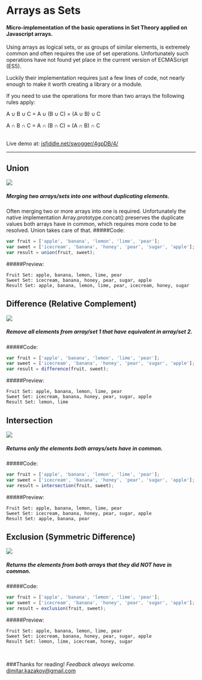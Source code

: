 Arrays as Sets
========
#### Micro-implementation of the basic operations in Set Theory applied on Javascript arrays.

Using arrays as logical sets, or as groups of similar elements, is extremely common and often requires the use of set operations. Unfortunately such operations have not found yet place in the current version of ECMAScript (ES5).

Luckily their implementation requires just a few lines of code, not nearly enough to make it worth creating a library or a module.  

If you need to use the operations for more than two arrays the following rules apply: 

A ∪ B ∪ C = A ∪ (B ∪ C) = (A ∪ B) ∪ C

A ∩ B ∩ C =  A ∩ (B ∩ C) = (A ∩ B) ∩ C


<br/>Live demo at: <a href='http://jsfiddle.net/swogger/4gpDB/4/' target='_blank'>jsfiddle.net/swogger/4gpDB/4/</a>

-------


Union
--------


<img src='http://upload.wikimedia.org/wikipedia/commons/3/30/Venn0111.svg'/>

##### Merging two arrays/sets into one without duplicating elements.

Often merging two or more arrays into one is required. Unfortunately the native implementation Array.prototype.concat() preserves the duplicate values both arrays have in common, which requires more code to be resolved. Union takes care of that. 
#####Code:
```javascript
var fruit = ['apple', 'banana', 'lemon', 'lime', 'pear'];
var sweet = ['icecream', 'banana', 'honey', 'pear', 'sugar', 'apple'];
var result = union(fruit, sweet);
```
#####Preview:
```
Fruit Set: apple, banana, lemon, lime, pear
Sweet Set: icecream, banana, honey, pear, sugar, apple
Result Set: apple, banana, lemon, lime, pear, icecream, honey, sugar
```


Difference (Relative Complement)
--------


<img src='http://upload.wikimedia.org/wikipedia/commons/e/e6/Venn0100.svg'/>

##### Remove all elements from array/set 1 that have equivalent in array/set 2.
#####Code:
```javascript
var fruit = ['apple', 'banana', 'lemon', 'lime', 'pear'];
var sweet = ['icecream', 'banana', 'honey', 'pear', 'sugar', 'apple'];
var result = difference(fruit, sweet);
```
#####Preview:
```
Fruit Set: apple, banana, lemon, lime, pear
Sweet Set: icecream, banana, honey, pear, sugar, apple
Result Set: lemon, lime
```




Intersection
--------


<img src='http://upload.wikimedia.org/wikipedia/commons/9/99/Venn0001.svg'/>

##### Returns only the elements both arrays/sets have in common.
#####Code:
```javascript
var fruit = ['apple', 'banana', 'lemon', 'lime', 'pear'];
var sweet = ['icecream', 'banana', 'honey', 'pear', 'sugar', 'apple'];
var result = intersection(fruit, sweet);
```
#####Preview:
```
Fruit Set: apple, banana, lemon, lime, pear
Sweet Set: icecream, banana, honey, pear, sugar, apple
Result Set: apple, banana, pear
```




Exclusion (Symmetric Difference)
-------- 


<img src='http://upload.wikimedia.org/wikipedia/commons/4/46/Venn0110.svg'/>

##### Returns the elements from both arrays that they did NOT have in common.
#####Code:
```javascript
var fruit = ['apple', 'banana', 'lemon', 'lime', 'pear'];
var sweet = ['icecream', 'banana', 'honey', 'pear', 'sugar', 'apple'];
var result = exclusion(fruit, sweet);
```
#####Preview:
```
Fruit Set: apple, banana, lemon, lime, pear
Sweet Set: icecream, banana, honey, pear, sugar, apple
Result Set: lemon, lime, icecream, honey, sugar
```

<br/>

###Thanks for reading! 
*Feedback always welcome.*
dimitar.kazakov@gmail.com
